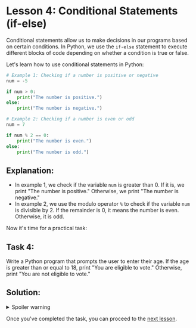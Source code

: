 # Lesson 4: Conditional Statements (if-else)

Conditional statements allow us to make decisions in our programs based on certain conditions. In Python, we use the `if-else` statement to execute different blocks of code depending on whether a condition is true or false.

Let's learn how to use conditional statements in Python:
```python
# Example 1: Checking if a number is positive or negative
num = -5

if num > 0:
    print("The number is positive.")
else:
    print("The number is negative.")

# Example 2: Checking if a number is even or odd
num = 7

if num % 2 == 0:
    print("The number is even.")
else:
    print("The number is odd.")

```

## Explanation:

- In example 1, we check if the variable `num` is greater than 0. If it is, we print "The number is positive." Otherwise, we print "The number is negative."
- In example 2, we use the modulo operator `%` to check if the variable `num` is divisible by 2. If the remainder is 0, it means the number is even. Otherwise, it is odd.

Now it's time for a practical task:

## Task 4: 
Write a Python program that prompts the user to enter their age. If the age is greater than or equal to 18, print "You are eligible to vote." Otherwise, print "You are not eligible to vote."

## Solution:
<details>
  <summary>Spoiler warning</summary>
  
  ```python

	age = input("How old are you? ")

	if int(age) >= 18:
	    print("You are eligible to vote.")
	else:
	    print("You are not eligible to vote.")
  ```
  
</details>

Once you've completed the task, you can proceed to the [next lesson](005.md).
